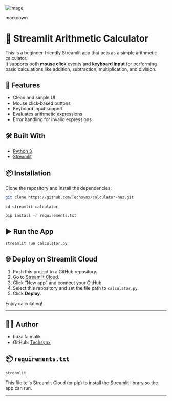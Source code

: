 
![image](https://github.com/user-attachments/assets/a34bf39a-f9a5-4bc9-ba9d-53f5ebc513d5)


markdown
# 🧮 Streamlit Arithmetic Calculator

This is a beginner-friendly Streamlit app that acts as a simple arithmetic calculator.  
It supports both **mouse click** events and **keyboard input** for performing basic calculations like addition, subtraction, multiplication, and division.

## 🚀 Features

- Clean and simple UI
- Mouse click-based buttons
- Keyboard input support
- Evaluates arithmetic expressions
- Error handling for invalid expressions

## 🛠 Built With

- [Python 3](https://www.python.org/)
- [Streamlit](https://streamlit.io/)

## 📦 Installation

Clone the repository and install the dependencies:

```bash
git clone https://github.com/Techsynx/calculator-huz.git
```
```
cd streamlit-calculator
```
```
pip install -r requirements.txt
```

## ▶️ Run the App

```bash
streamlit run calculator.py
```

## 🌐 Deploy on Streamlit Cloud

1. Push this project to a GitHub repository.
2. Go to [Streamlit Cloud](https://streamlit.io/cloud).
3. Click “New app” and connect your GitHub.
4. Select this repository and set the file path to `calculator.py`.
5. Click **Deploy**.

Enjoy calculating!

---

## 🧑‍💻 Author

- huzaifa malik
- GitHub: [Techsynx](https://github.com/Techsynx)




## 📦 `requirements.txt`
```
streamlit
```

This file tells Streamlit Cloud (or pip) to install the Streamlit library so the app can run.

---

